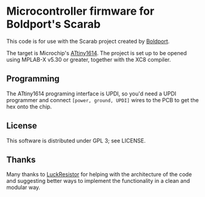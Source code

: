 Microcontroller firmware for Boldport's Scarab
==============================================

This code is for use with the Scarab project created by [Boldport](https://boldport.com).

The target is Microchip's [ATtiny1614](https://www.microchip.com/wwwproducts/en/ATtiny1614). The project is set up to be opened using MPLAB-X v5.30 or greater, together with the XC8 compiler. 

Programming
-----------

The ATtiny1614 programing interface is UPDI, so you'd need a UPDI programmer and connect `[power, ground, UPDI]` wires to the PCB to get the hex onto the chip.

License
-------

This software is distributed under GPL 3; see LICENSE. 

Thanks
------

Many thanks to [LuckResistor](https://luckyresistor.me) for helping with the architecture of the code and suggesting better ways to implement the functionality in a clean and modular way.
